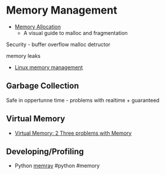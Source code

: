 Memory Management
=================

* [Memory Allocation](https://samwho.dev/memory-allocation/)
    * A visual guide to malloc and fragmentation

Security - buffer overflow
malloc
detructor

memory leaks

* [Linux memory management](http://landley.net/writing/memory-faq.txt)

Garbage Collection
------------------

Safe
in oppertunne time - problems with realtime + guaranteed



Virtual Memory
--------------

* [Virtual Memory: 2 Three problems with Memory](https://www.youtube.com/watch?v=eSPFB-xF5iM)


Developing/Profiling
----------

* Python [memray](https://bloomberg.github.io/memray/) #python #memory
